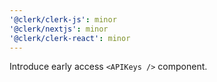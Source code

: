 ```yaml
---
'@clerk/clerk-js': minor
'@clerk/nextjs': minor
'@clerk/clerk-react': minor
---
```


Introduce early access `<APIKeys />` component.
